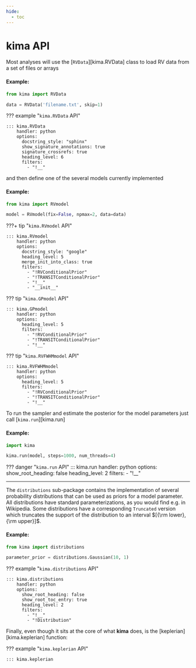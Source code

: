 ```yaml
---
hide:
  - toc
---
```


# kima API

Most analyses will use the [`RVData`][kima.RVData] class to load RV data
from a set of files or arrays

#### Example:
```py
from kima import RVData

data = RVData('filename.txt', skip=1)
```

??? example "`kima.RVData` API"

    ::: kima.RVData
        handler: python
        options:
          docstring_style: "sphinx"
          show_signature_annotations: true
          signature_crossrefs: true
          heading_level: 6
          filters:
            - "!__"


and then define one of the several models currently implemented

#### Example:
```py
from kima import RVmodel

model = RVmodel(fix=False, npmax=2, data=data)
```

???+ tip "`kima.RVmodel` API"

    ::: kima.RVmodel
        handler: python
        options:
          docstring_style: "google"
          heading_level: 5
          merge_init_into_class: true
          filters:
            - "!RVConditionalPrior"
            - "!TRANSITConditionalPrior"
            - "!__"
            - "__init__"


??? tip "`kima.GPmodel` API"

    ::: kima.GPmodel
        handler: python
        options:
          heading_level: 5
          filters:
            - "!RVConditionalPrior"
            - "!TRANSITConditionalPrior"
            - "!__"


??? tip "`kima.RVFWHMmodel` API"

    ::: kima.RVFWHMmodel
        handler: python
        options:
          heading_level: 5
          filters:
            - "!RVConditionalPrior"
            - "!TRANSITConditionalPrior"
            - "!__"


To run the sampler and estimate the posterior for the model parameters just call [`kima.run`][kima.run]

#### Example:
```py
import kima

kima.run(model, steps=1000, num_threads=4)
```

??? danger "`kima.run` API"
    ::: kima.run
        handler: python
        options:
          show_root_heading: false
          heading_level: 2
          filters:
            - "!__"



--- 

The `distributions` sub-package contains the implementation of several probability distributions 
that can be used as priors for a model parameter. All distributions have standard parameterizations, 
as you would find e.g. in Wikipedia. Some distributions have a corresponding 
`Truncated` version which truncates the support of the distribution to an interval $[{\rm lower}, {\rm upper}]$.

#### Example:
```py
from kima import distributions

parameter_prior = distributions.Gaussian(10, 1)
```

??? example "`kima.distributions` API"

    ::: kima.distributions
        handler: python
        options:
          show_root_heading: false
          show_root_toc_entry: true
          heading_level: 2
          filters:
            - "!__"
            - "!Distribution"


Finally, even though it sits at the core of what **kima** does, is the [keplerian][kima.keplerian] function:


??? example "`kima.keplerian` API"
    
    ::: kima.keplerian